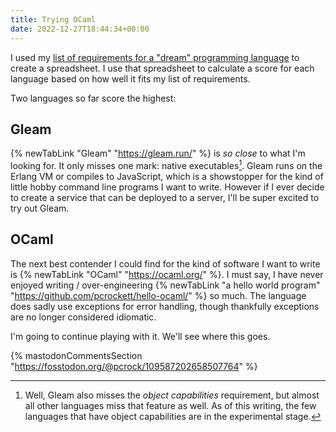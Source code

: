 ```yaml
---
title: Trying OCaml
date: 2022-12-27T18:44:34+00:00
---
```


I used my [list of requirements for a "dream" programming language](/notes/2022/12/17/dream-programming-language/)
to create a spreadsheet. I use that spreadsheet to calculate a score for each language based on how
well it fits my list of requirements.

Two languages so far score the highest:

## Gleam

{% newTabLink "Gleam" "<https://gleam.run/>" %} is _so close_ to what I'm looking for. It only
misses one mark: native executables[^1]. Gleam runs on the Erlang VM or compiles to JavaScript,
which is a showstopper for the kind of little hobby command line programs I want to write. However
if I ever decide to create a service that can be deployed to a server, I'll be super excited to try
out Gleam.

## OCaml

The next best contender I could find for the kind of software I want to write is
{% newTabLink "OCaml" "<https://ocaml.org/>" %}. I must say, I have never enjoyed writing /
over-engineering {% newTabLink "a hello world program" "<https://github.com/pcrockett/hello-ocaml/>" %}
so much. The language does sadly use exceptions for error handling, though thankfully exceptions are
no longer considered idiomatic.

I'm going to continue playing with it. We'll see where this goes.

{% mastodonCommentsSection "<https://fosstodon.org/@pcrock/109587202658507764>" %}

[^1]: Well, Gleam also misses the _object capabilities_ requirement, but almost all other languages
    miss that feature as well. As of this writing, the few languages that have object capabilities
    are in the experimental stage.
